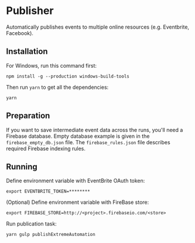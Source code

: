 
# Publisher

Automatically publishes events to multiple online resources (e.g. Eventbrite, Facebook).

## Installation

For Windows, run this command first:

    npm install -g --production windows-build-tools
    
Then run `yarn` to get all the dependencies:

    yarn

## Preparation

If you want to save intermediate event data across the runs, you'll need a Firebase database. Empty database example is given in the `firebase_empty_db.json` file. The `firebase_rules.json` file describes required Firebase indexing rules.

## Running 

Define environment variable with EventBrite OAuth token:

    export EVENTBRITE_TOKEN=********

(Optional) Define environment variable with FireBase store:

    export FIREBASE_STORE=http://<project>.firebaseio.com/<store>

Run publication task:

    yarn gulp publishExtremeAutomation

